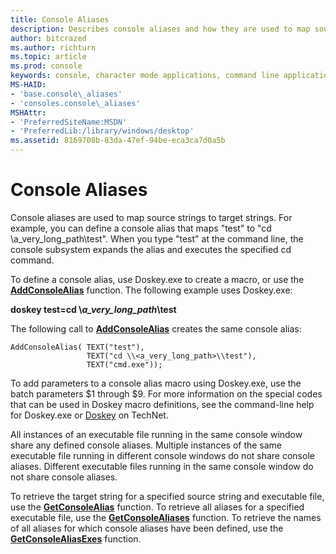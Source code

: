 ```yaml
---
title: Console Aliases
description: Describes console aliases and how they are used to map source strings to target strings.
author: bitcrazed
ms.author: richturn
ms.topic: article
ms.prod: console
keywords: console, character mode applications, command line applications, terminal applications, console api
MS-HAID:
- 'base.console\_aliases'
- 'consoles.console\_aliases'
MSHAttr:
- 'PreferredSiteName:MSDN'
- 'PreferredLib:/library/windows/desktop'
ms.assetid: 8169708b-83da-47ef-94be-eca3ca7d0a5b
---
```


# Console Aliases


Console aliases are used to map source strings to target strings. For example, you can define a console alias that maps "test" to "cd \\a\_very\_long\_path\\test". When you type "test" at the command line, the console subsystem expands the alias and executes the specified cd command.

To define a console alias, use Doskey.exe to create a macro, or use the [**AddConsoleAlias**](addconsolealias.md) function. The following example uses Doskey.exe:

**doskey test=cd \\***a\_very\_long\_path***\\test**

The following call to [**AddConsoleAlias**](addconsolealias.md) creates the same console alias:

``` syntax
AddConsoleAlias( TEXT("test"), 
                 TEXT("cd \\<a_very_long_path>\\test"), 
                 TEXT("cmd.exe"));
```

To add parameters to a console alias macro using Doskey.exe, use the batch parameters $1 through $9. For more information on the special codes that can be used in Doskey macro definitions, see the command-line help for Doskey.exe or [Doskey](http://go.microsoft.com/fwlink/p/?linkid=196265) on TechNet.

All instances of an executable file running in the same console window share any defined console aliases. Multiple instances of the same executable file running in different console windows do not share console aliases. Different executable files running in the same console window do not share console aliases.

To retrieve the target string for a specified source string and executable file, use the [**GetConsoleAlias**](getconsolealias.md) function. To retrieve all aliases for a specified executable file, use the [**GetConsoleAliases**](getconsolealiases.md) function. To retrieve the names of all aliases for which console aliases have been defined, use the [**GetConsoleAliasExes**](getconsolealiasexes.md) function.

 

 




